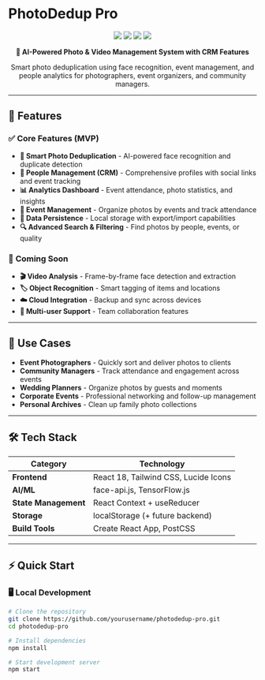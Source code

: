 # PhotoDedup Pro

<div align="center">
  <img src="https://img.shields.io/badge/React-18.x-blue?style=for-the-badge&logo=react" />
  <img src="https://img.shields.io/badge/TypeScript-Ready-blue?style=for-the-badge&logo=typescript" />
  <img src="https://img.shields.io/badge/AI-Powered-green?style=for-the-badge" />
  <img src="https://img.shields.io/badge/License-MIT-yellow?style=for-the-badge" />
</div>

<p align="center">
  <strong>🤖 AI-Powered Photo & Video Management System with CRM Features</strong>
</p>

<p align="center">
  Smart photo deduplication using face recognition, event management, and people analytics for photographers, event organizers, and community managers.
</p>

---

## 🚀 Features

### ✅ **Core Features (MVP)**
- **🎯 Smart Photo Deduplication** - AI-powered face recognition and duplicate detection
- **👥 People Management (CRM)** - Comprehensive profiles with social links and event tracking
- **📊 Analytics Dashboard** - Event attendance, photo statistics, and insights
- **🎪 Event Management** - Organize photos by events and track attendance
- **💾 Data Persistence** - Local storage with export/import capabilities
- **🔍 Advanced Search & Filtering** - Find photos by people, events, or quality

### 🚧 **Coming Soon**
- **🎬 Video Analysis** - Frame-by-frame face detection and extraction
- **🏷️ Object Recognition** - Smart tagging of items and locations
- **☁️ Cloud Integration** - Backup and sync across devices
- **👥 Multi-user Support** - Team collaboration features

---

## 🎯 Use Cases

- **Event Photographers** - Quickly sort and deliver photos to clients
- **Community Managers** - Track attendance and engagement across events
- **Wedding Planners** - Organize photos by guests and moments
- **Corporate Events** - Professional networking and follow-up management
- **Personal Archives** - Clean up family photo collections

---

## 🛠️ Tech Stack

| Category | Technology |
|----------|------------|
| **Frontend** | React 18, Tailwind CSS, Lucide Icons |
| **AI/ML** | face-api.js, TensorFlow.js |
| **State Management** | React Context + useReducer |
| **Storage** | localStorage (+ future backend) |
| **Build Tools** | Create React App, PostCSS |

---

## ⚡ Quick Start

### 🖥️ **Local Development**

```bash
# Clone the repository
git clone https://github.com/yourusername/photodedup-pro.git
cd photodedup-pro

# Install dependencies
npm install

# Start development server
npm start

